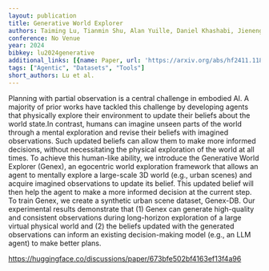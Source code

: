 ```yaml
---
layout: publication
title: Generative World Explorer
authors: Taiming Lu, Tianmin Shu, Alan Yuille, Daniel Khashabi, Jieneng Chen
conference: No Venue
year: 2024
bibkey: lu2024generative
additional_links: [{name: Paper, url: 'https://arxiv.org/abs/hf2411.11844'}]
tags: ["Agentic", "Datasets", "Tools"]
short_authors: Lu et al.
---
```

Planning with partial observation is a central challenge in embodied AI. A majority of prior works have tackled this challenge by developing agents that physically explore their environment to update their beliefs about the world state.In contrast, humans can imagine unseen parts of the world through a mental exploration and revise their beliefs with imagined observations. Such updated beliefs can allow them to make more informed decisions, without necessitating the physical exploration of the world at all times. To achieve this human-like ability, we introduce the Generative World Explorer (Genex), an egocentric world exploration framework that allows an agent to mentally explore a large-scale 3D world (e.g., urban scenes) and acquire imagined observations to update its belief. This updated belief will then help the agent to make a more informed decision at the current step. To train Genex, we create a synthetic urban scene dataset, Genex-DB. Our experimental results demonstrate that (1) Genex can generate high-quality and consistent observations during long-horizon exploration of a large virtual physical world and (2) the beliefs updated with the generated observations can inform an existing decision-making model (e.g., an LLM agent) to make better plans.

https://huggingface.co/discussions/paper/673bfe502bf4163ef13f4a96